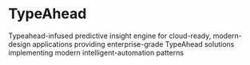 # TypeAhead
Typeahead-infused predictive insight engine for cloud-ready, modern-design applications providing enterprise-grade TypeAhead solutions implementing modern intelligent-automation patterns
